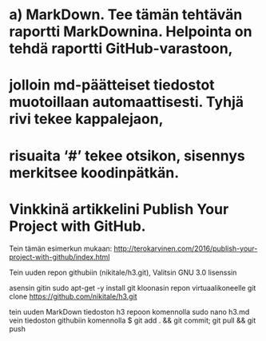 # a) MarkDown. Tee tämän tehtävän raportti MarkDownina. Helpointa on tehdä raportti GitHub-varastoon, 
# jolloin md-päätteiset tiedostot muotoillaan automaattisesti. Tyhjä rivi tekee kappalejaon,
# risuaita ‘#’ tekee otsikon, sisennys merkitsee koodinpätkän.
# Vinkkinä artikkelini Publish Your Project with GitHub.

Tein tämän esimerkun mukaan:
http://terokarvinen.com/2016/publish-your-project-with-github/index.html

Tein uuden repon githubiin (nikitale/h3.git),
Valitsin GNU 3.0 lisenssin

asensin gitin
sudo apt-get -y install git
kloonasin repon virtuaalikoneelle
git clone https://github.com/nikitale/h3.git

tein uuden MarkDown tiedoston h3 repoon komennolla sudo nano h3.md
vein tiedoston githubiin komennolla
$ git add . && git commit; git pull && git push

